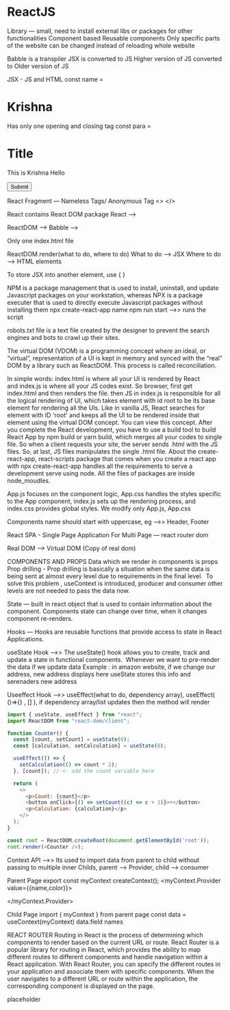 # ReactJS

Library — small, need to install external libs or packages for other functionalities
Component based
Reusable components
Only specific parts of the website can be changed instead of reloading whole website

Babble is a transpiler
JSX is converted to JS
Higher version of JS converted to Older version of JS

JSX - JS and HTML
const name = <h1> Krishna </h1>
Has only one opening and closing tag
const para = <div>
<h1>Title</h1>
<p> This is Krishna Hello </p>
<button> Submit</button>
</div>

React Fragment — Nameless Tags/ Anonymous Tag
<> </>

React contains React DOM package
React —>  <script crossorigin src="https://unpkg.com/react@18/umd/react.development.js"></script>

ReactDOM —> <script crossorigin src="https://unpkg.com/react-dom@18/umd/react-dom.development.js"></script>
Babble —> <script src="https://unpkg.com/@babel/standalone/babel.min.js"></script>

Only one index.html file 

<div class = “root”> </div>

ReactDOM.render(what to do, where to do)
What to do —> JSX
Where to do ——> HTML elements

To store JSX into another element, use { }

NPM is a package management that is used to install, uninstall, and update Javascript packages on your workstation, whereas NPX is a package executer that is used to directly execute Javascript packages without installing them
npx create-react-app name
npm run start —>> runs the script

robots.txt file is a text file created by the designer to prevent the search engines and bots to crawl up their sites.

The virtual DOM (VDOM) is a programming concept where an ideal, or “virtual”, representation of a UI is kept in memory and synced with the “real” DOM by a library such as ReactDOM. This process is called reconciliation.


In simple words: index.html is where all your UI is rendered by React and index.js is where all your JS codes exist. So browser, first get index.html and then renders the file. then JS in index.js is responsible for all the logical rendering of UI, which takes element with id root to be its base element for rendering all the UIs.
Like in vanilla JS, React searches for element with ID 'root' and keeps all the UI to be rendered inside that element using the virtual DOM concept. You can view this concept.
After you complete the React development, you have to use a build tool to build React App by npm build or yarn build, which merges all your codes to single file. So when a client requests your site, the server sends .html with the JS files. So, at last, JS files manipulates the single .html file.
About the create-react-app, react-scripts package that comes when you create a react app with npx create-react-app handles all the requirements to serve a development serve using node. All the files of packages are inside node_moudles.

App.js focuses on the component logic, App.css handles the styles specific to the App component, index.js sets up the rendering process, and index.css provides global styles.
We modify only App.js, App.css

Components name should start with uppercase, eg —>> Header, Footer

React SPA - Single Page Application
For Multi Page — react router dom

Real DOM —> Virtual DOM (Copy of real dom)

COMPONENTS AND PROPS
Data which we render in components is props
Prop drilling - Prop drilling is basically a situation when the same data is being sent at almost every level due to requirements in the final level. 
To solve this problem , useContext is introduced, producer and consumer other levels are not needed to pass the data now.

State — built in react object that is used to contain information about the component. Components state can change over time, when it changes component re-renders.

Hooks — Hooks are reusable functions that provide access to state in React Applications.


useState Hook ——>> The useState() hook allows you to create, track and update a state in functional components. 
Whenever we want to pre-render the data if we update data
Example : in amazon website, if we change our address, new address displays here useState stores this info and serenaders new address

Useeffect Hook —>> useEffect(what to do, dependency array), useEffect( ()=>{} , [] ), if dependency array/list updates then the method will render

```javascript
import { useState, useEffect } from "react";
import ReactDOM from "react-dom/client";

function Counter() {
  const [count, setCount] = useState(0);
  const [calculation, setCalculation] = useState(0);

  useEffect(() => {
    setCalculation(() => count * 2);
  }, [count]); // <- add the count variable here

  return (
    <>
      <p>Count: {count}</p>
      <button onClick={() => setCount((c) => c + 1)}>+</button>
      <p>Calculation: {calculation}</p>
    </>
  );
}

const root = ReactDOM.createRoot(document.getElementById('root'));
root.render(<Counter />);

```
Context API ——>> Its used to import data from parent to child without passing to multiple inner Childs, parent —> Provider, child —> consumer 

Parent Page
export const myContext createContext(); 
<myContext.Provider value={{name,color}}>

</myContext.Provider>

Child Page 
import { myContext } from parent page 
const data = useContext(myContext)
data.field names


REACT ROUTER
Routing in React is the process of determining which components to render based on the current URL or route. React Router is a popular library for routing in React, which provides the ability to map different routes to different components and handle navigation within a React application.
With React Router, you can specify the different routes in your application and associate them with specific components. When the user navigates to a different URL or route within the application, the corresponding component is displayed on the page.

<Outlet/> placeholder

